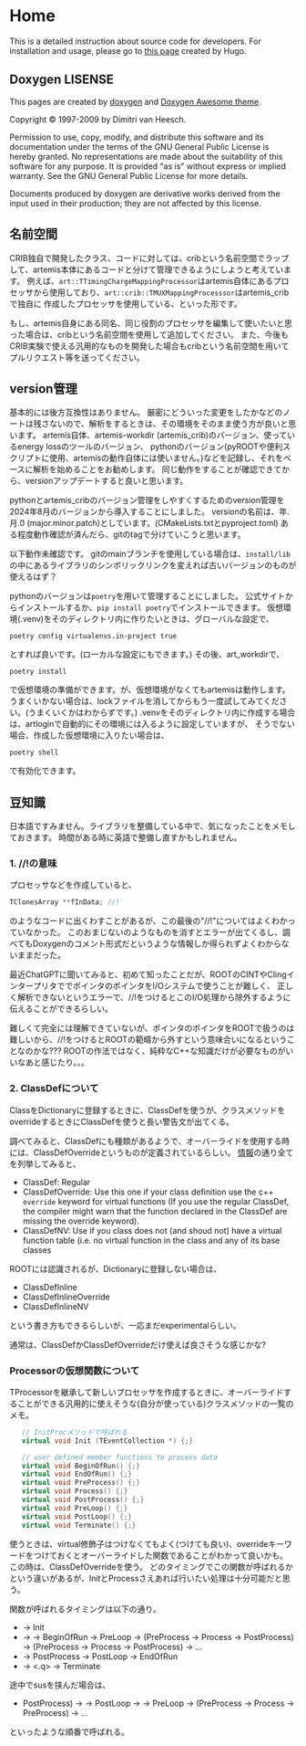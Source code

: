 # Home

This is a detailed instruction about source code for developers.
For installation and usage, please go to [this page](../..) created by Hugo.

## Doxygen LISENSE

This pages are created by [doxygen](https://www.doxygen.nl/) and [Doxygen Awesome theme](https://jothepro.github.io/doxygen-awesome-css/).

Copyright © 1997-2009 by Dimitri van Heesch.

Permission to use, copy, modify, and distribute this software and its documentation under the terms of the GNU General Public License is hereby granted. No representations are made about the suitability of this software for any purpose. It is provided "as is" without express or implied warranty. See the GNU General Public License for more details.

Documents produced by doxygen are derivative works derived from the input used in their production; they are not affected by this license.

## 名前空間

CRIB独自で開発したクラス、コードに対しては、cribという名前空間でラップして、artemis本体にあるコードと分けて管理できるようにしようと考えています。
例えば、`art::TTimingChargeMappingProcessor`はartemis自体にあるプロセッサから使用しており、`art::crib::TMUXMappingProcesssor`はartemis_cribで独自に
作成したプロセッサを使用している、といった形です。

もし、artemis自身にある同名、同じ役割のプロセッサを編集して使いたいと思った場合は、cribという名前空間を使用して追加してください。
また、今後もCRIB実験で使える汎用的なものを開発した場合もcribという名前空間を用いてプルリクエスト等を送ってください。

## version管理

基本的には後方互換性はありません。
厳密にどういった変更をしたかなどのノートは残さないので、解析をするときは、その環境をそのまま使う方が良いと思います。
artemis自体、artemis-workdir (artemis_crib)のバージョン、使っているenergy lossのツールのバージョン、
pythonのバージョン(pyROOTや便利スクリプトに使用、artemisの動作自体には使いません。)などを記録し、それをベースに解析を始めることをお勧めします。
同じ動作をすることが確認できてから、versionアップデートすると良いと思います。

pythonとartemis_cribのバージョン管理をしやすくするためのversion管理を2024年8月のバージョンから導入することにしました。
versionの名前は、年.月.0 (major.minor.patch)としています。(CMakeLists.txtとpyproject.toml)
ある程度動作確認が済んだら、gitのtagで分けていこうと思います。

以下動作未確認です。
gitのmainブランチを使用している場合は、`install/lib`の中にあるライブラリのシンボリックリンクを変えれば古いバージョンのものが使えるはず？

pythonのバージョンは`poetry`を用いて管理することにしました。
公式サイトからインストールするか、`pip install poetry`でインストールできます。
仮想環境(.venv)をそのディレクトリ内に作りたいときは、グローバルな設定で、

```
poetry config virtualenvs.in-project true
```

とすれば良いです。(ローカルな設定にもできます。)
その後、art_workdirで、

```
poetry install
```

で仮想環境の準備ができます。が、仮想環境がなくてもartemisは動作します。
うまくいかない場合は、lockファイルを消してからもう一度試してみてください。(うまくいくかはわからずです。)
.venvをそのディレクトリ内に作成する場合は、artloginで自動的にその環境には入るように設定していますが、
そうでない場合、作成した仮想環境に入りたい場合は、

```
poetry shell
```

で有効化できます。

## 豆知識

日本語ですみません。ライブラリを整備している中で、気になったことをメモしておきます。
時間がある時に英語で整備し直すかもしれません。

### 1. //!の意味

プロセッサなどを作成していると、

```cpp
TClonesArray **fInData; //!
```

のようなコードに出くわすことがあるが、この最後の"//!"についてはよくわかっていなかった。
このおまじないのようなものを消すとエラーが出てくるし、調べてもDoxygenのコメント形式だというような情報しか得られずよくわからないままだった。

最近ChatGPTに聞いてみると、初めて知ったことだが、ROOTのCINTやClingインタープリタででポインタのポインタをI/Oシステムで使うことが難しく、
正しく解析できないというエラーで、//!をつけるとこのI/O処理から除外するように伝えることができるらしい。

難しくて完全には理解できていないが、ポインタのポインタをROOTで扱うのは難しいから、//!をつけるとROOTの範疇から外すという意味合いになるということなのかな???
ROOTの作法ではなく、純粋なC++な知識だけが必要なものがいいなあと感じたり。。。

### 2. ClassDefについて

ClassをDictionaryに登録するときに、ClassDefを使うが、クラスメソッドをoverrideするときにClassDefを使うと長い警告文が出てくる。

調べてみると、ClassDefにも種類があるようで、オーバーライドを使用する時には、ClassDefOverrideというものが定義されているらしい。
[情報](https://root-forum.cern.ch/t/classdef-variants/44736)の通り全てを列挙してみると、

- ClassDef: Regular
- ClassDefOverride: Use this one if your class definition use the c++ `override` keyword for virtual functions (If you use the regular ClassDef, the compiler might warn that the function declared in the ClassDef are missing the override keyword).
- ClassDefNV: Use if you class does not (and shoud not) have a virtual function table (i.e. no virtual function in the class and any of its base classes

ROOTには認識されるが、Dictionaryに登録しない場合は、

- ClassDefInline
- ClassDefInlineOverride
- ClassDefInlineNV

という書き方もできるらしいが、一応まだexperimentalらしい。

通常は、ClassDefかClassDefOverrideだけ使えば良さそうな感じかな?

### Processorの仮想関数について

TProcessorを継承して新しいプロセッサを作成するときに、オーバーライドすることができる汎用的に使えそうな(自分が使っている)クラスメソッドの一覧のメモ。

```cpp
   // InitProcメソッドで呼ばれる
   virtual void Init (TEventCollection *) {;}

   // user defined member functions to process data
   virtual void BeginOfRun() {;}
   virtual void EndOfRun() {;}
   virtual void PreProcess() {;}
   virtual void Process() {;}
   virtual void PostProcess() {;}
   virtual void PreLoop() {;}
   virtual void PostLoop() {;}
   virtual void Terminate() {;}
```

使うときは、virtual修飾子はつけなくてもよく(つけても良い)、overrideキーワードをつけておくとオーバーライドした関数であることがわかって良いかも。
この時は、ClassDefOverrideを使う。
どのタイミングでこの関数が呼ばれるかという違いがあるが、InitとProcessさえあれば行いたい処理は十分可能だと思う。

関数が呼ばれるタイミングは以下の通り。

- <add> -> Init
- -> <res> -> BeginOfRun -> PreLoop -> (PreProcess -> Process -> PostProcess) -> (PreProcess -> Process -> PostProcess) -> ...
- -> PostProcess -> PostLoop -> EndOfRun
- -> <.q> -> Terminate

途中でsusを挟んだ場合は、

- PostProcess) -> <sus> -> PostLoop -> <res> -> PreLoop -> (PreProcess -> Process -> PreProcess) -> ...

といったような順番で呼ばれる。

